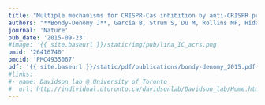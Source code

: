 ```yaml
---
title: "Multiple mechanisms for CRISPR-Cas inhibition by anti-CRISPR proteins"
authors: "**Bondy-Denomy J**, Garcia B, Strum S, Du M, Rollins MF, Hidalgo-Reyes Y, Wiedenheft B, Maxwell KL, Davidson AR."
journal: 'Nature'
pub_date: '2015-09-23'
#image: '{{ site.baseurl }}/static/img/pub/lina_IC_acrs.png'
pmid: '26416740'
pmcid: 'PMC4935067'
pdf: '{{ site.baseurl }}/static/pdf/publications/bondy-denomy_2015.pdf'
#links:
#- name: Davidson lab @ University of Toronto
#  url: http://individual.utoronto.ca/davidsonlab/Davidson_lab/Home.html
---
```

